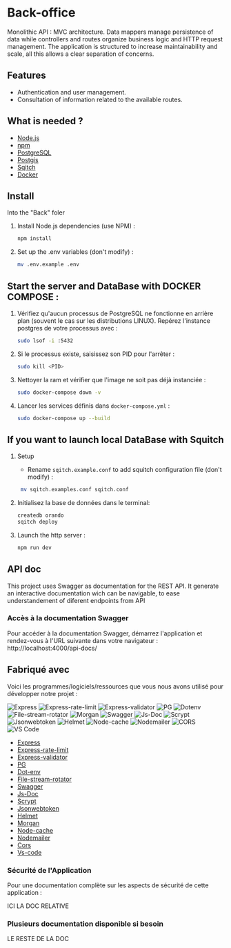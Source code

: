 # Back-office
 
Monolithic API : MVC architecture.
Data mappers manage persistence of data while controllers and routes organize business logic and HTTP request management. 
The application is structured to increase maintainability and scale, all this allows a clear separation of concerns.

## Features

- Authentication and user management.
- Consultation of information related to the available routes.

## What is needed ?

- [Node.js](https://nodejs.org/)
- [npm](https://www.npmjs.com/)
- [PostgreSQL](https://www.postgresql.org/)
- [Postgis](https://postgis.net/)
- [Sqitch](https://sqitch.org/)
- [Docker](https://www.docker.com/)

## Install
Into the "Back" foler

1. Install Node.js dependencies (use NPM) :

   ```bash
   npm install
   ```

2. Set up the .env variables (don't modify) : 

   ```bash
   mv .env.example .env
   ```

## Start the server and DataBase with DOCKER COMPOSE : 

1. Vérifiez qu'aucun processus de PostgreSQL ne fonctionne en arrière plan (souvent le cas sur les distributions LINUX). Repérez l'instance postgres de votre processus avec :

   ```bash
   sudo lsof -i :5432
   ```

3. Si le processus existe, saisissez son PID pour l'arrêter :

   ```bash
   sudo kill <PID>
   ```

5. Nettoyer la ram et vérifier que l'image ne soit pas déjà instanciée :
   ```bash
   sudo docker-compose down -v
   ```

6. Lancer les services définis dans `docker-compose.yml` :
   ```bash
   sudo docker-compose up --build
   ```
       

  
## If you want to launch local DataBase with Squitch 

1. Setup
   - Rename `sqitch.example.conf` to add squitch configuration file (don't modify) :
     
   ```bash
    mv sqitch.examples.conf sqitch.conf
   ```

3. Initialisez la base de données dans le terminal:

   ```bash
   createdb orando
   sqitch deploy
   ```

4. Launch the http server :

   ```bash
   npm run dev
   ```

## API doc
This project uses Swagger as documentation for the REST API. It generate an interactive documentation wich can be navigable, to ease understandement of diferent endpoints from API

### Accès à la documentation Swagger

Pour accéder à la documentation Swagger, démarrez l'application et rendez-vous à l'URL suivante dans votre navigateur : http://localhost:4000/api-docs/

## Fabriqué avec

Voici les programmes/logiciels/ressources que vous nous avons utilisé pour développer notre projet :

![Express](https://img.shields.io/badge/Express-000000?style=for-the-badge&logo=express&logoColor=white) ![Express-rate-limit](https://img.shields.io/badge/Express--Rate--Limit-000000?style=for-the-badge&logo=express&logoColor=white) ![Express-validator](https://img.shields.io/badge/Express--Validator-000000?style=for-the-badge&logo=express&logoColor=white) ![PG](https://img.shields.io/badge/PostgreSQL-336791?style=for-the-badge&logo=postgresql&logoColor=white) ![Dotenv](https://img.shields.io/badge/Dotenv-ECD53F?style=for-the-badge&logo=dotenv&logoColor=black) ![File-stream-rotator](https://img.shields.io/badge/File--Stream--Rotator-000000?style=for-the-badge) ![Morgan](https://img.shields.io/badge/Morgan-000000?style=for-the-badge&logo=morgan&logoColor=white) ![Swagger](https://img.shields.io/badge/Swagger-85EA2D?style=for-the-badge&logo=swagger&logoColor=black) ![Js-Doc](https://img.shields.io/badge/Js--Doc-000000?style=for-the-badge&logo=jsdoc&logoColor=white) ![Scrypt](https://img.shields.io/badge/Scrypt-000000?style=for-the-badge&logo=scrypt&logoColor=white) ![Jsonwebtoken](https://img.shields.io/badge/JsonWebToken-000000?style=for-the-badge&logo=jsonwebtokens&logoColor=white) ![Helmet](https://img.shields.io/badge/Helmet-000000?style=for-the-badge&logo=helmet&logoColor=white) ![Node-cache](https://img.shields.io/badge/Node--Cache-000000?style=for-the-badge) ![Nodemailer](https://img.shields.io/badge/Nodemailer-000000?style=for-the-badge&logo=nodemailer&logoColor=white) ![CORS](https://img.shields.io/badge/CORS-000000?style=for-the-badge&logo=cors&logoColor=white) ![VS Code](https://img.shields.io/badge/VS_Code-0078D4?style=for-the-badge&logo=visual%20studio%20code&logoColor=white)

- [Express](https://expressjs.com/)
- [Express-rate-limit](https://www.npmjs.com/package/express-rate-limit)
- [Express-validator](https://www.npmjs.com/package/express-validator)
- [PG](https://www.npmjs.com/package/pg)
- [Dot-env](https://www.npmjs.com/package/dotenv)
- [File-stream-rotator](https://www.npmjs.com/package/file-stream-rotator)
- [Swagger](https://swagger.io/resources/open-api/)
- [Js-Doc](https://jsdoc.app/)
- [Scrypt](https://www.npmjs.com/package/scrypt)
- [Jsonwebtoken](https://jwt.io/)
- [Helmet](https://www.npmjs.com/package/helmet)
- [Morgan](https://www.npmjs.com/package/morgan)
- [Node-cache](https://www.npmjs.com/package/node-cache)
- [Nodemailer](https://www.npmjs.com/package/nodemailer)
- [Cors](https://www.npmjs.com/package/cors)
- [Vs-code](https://code.visualstudio.com/)

### Sécurité de l'Application

Pour une documentation complète sur les aspects de sécurité de cette application : 

ICI LA DOC RELATIVE

### Plusieurs documentation disponible si besoin

LE RESTE DE LA DOC

